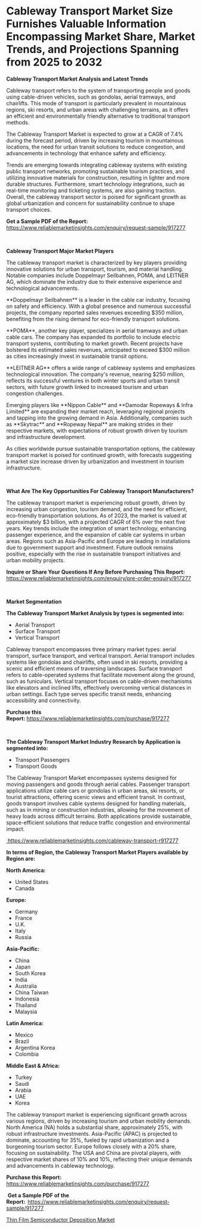 <p><h1>Cableway Transport Market Size Furnishes Valuable Information Encompassing Market Share, Market Trends, and Projections Spanning from 2025 to 2032</h1></p><p><strong>Cableway Transport Market Analysis and Latest Trends</strong></p>
<p><p>Cableway transport refers to the system of transporting people and goods using cable-driven vehicles, such as gondolas, aerial tramways, and chairlifts. This mode of transport is particularly prevalent in mountainous regions, ski resorts, and urban areas with challenging terrains, as it offers an efficient and environmentally friendly alternative to traditional transport methods.</p><p>The Cableway Transport Market is expected to grow at a CAGR of 7.4% during the forecast period, driven by increasing tourism in mountainous locations, the need for urban transit solutions to reduce congestion, and advancements in technology that enhance safety and efficiency. </p><p>Trends are emerging towards integrating cableway systems with existing public transport networks, promoting sustainable tourism practices, and utilizing innovative materials for construction, resulting in lighter and more durable structures. Furthermore, smart technology integrations, such as real-time monitoring and ticketing systems, are also gaining traction. Overall, the cableway transport sector is poised for significant growth as global urbanization and concern for sustainability continue to shape transport choices.</p></p>
<p><strong>Get a Sample PDF of the Report:&nbsp;</strong> <a href="https://www.reliablemarketinsights.com/enquiry/request-sample/917277?utm_campaign=2240&utm_medium=2&utm_source=Github&utm_content=ia&utm_term=06032025&utm_id=cableway-transport">https://www.reliablemarketinsights.com/enquiry/request-sample/917277</a></p>
<p>&nbsp;</p>
<p><strong>Cableway Transport Major Market Players</strong></p>
<p><p>The cableway transport market is characterized by key players providing innovative solutions for urban transport, tourism, and material handling. Notable companies include Doppelmayr Seilbahnen, POMA, and LEITNER AG, which dominate the industry due to their extensive experience and technological advancements.</p><p>**Doppelmayr Seilbahnen** is a leader in the cable car industry, focusing on safety and efficiency. With a global presence and numerous successful projects, the company reported sales revenues exceeding $350 million, benefiting from the rising demand for eco-friendly transport solutions.</p><p>**POMA**, another key player, specializes in aerial tramways and urban cable cars. The company has expanded its portfolio to include electric transport systems, contributing to market growth. Recent projects have bolstered its estimated sales revenues, anticipated to exceed $300 million as cities increasingly invest in sustainable transit options.</p><p>**LEITNER AG** offers a wide range of cableway systems and emphasizes technological innovation. The company's revenue, nearing $250 million, reflects its successful ventures in both winter sports and urban transit sectors, with future growth linked to increased tourism and urban congestion challenges.</p><p>Emerging players like **Nippon Cable** and **Damodar Ropeways & Infra Limited** are expanding their market reach, leveraging regional projects and tapping into the growing demand in Asia. Additionally, companies such as **Skytrac** and **Ropeway Nepal** are making strides in their respective markets, with expectations of robust growth driven by tourism and infrastructure development.</p><p>As cities worldwide pursue sustainable transportation options, the cableway transport market is poised for continued growth, with forecasts suggesting a market size increase driven by urbanization and investment in tourism infrastructure.</p></p>
<p>&nbsp;</p>
<p><strong>What Are The Key Opportunities For Cableway Transport Manufacturers?</strong></p>
<p><p>The cableway transport market is experiencing robust growth, driven by increasing urban congestion, tourism demand, and the need for efficient, eco-friendly transportation solutions. As of 2023, the market is valued at approximately $3 billion, with a projected CAGR of 6% over the next five years. Key trends include the integration of smart technology, enhancing passenger experience, and the expansion of cable car systems in urban areas. Regions such as Asia-Pacific and Europe are leading in installations due to government support and investment. Future outlook remains positive, especially with the rise in sustainable transport initiatives and urban mobility projects.</p></p>
<p><strong>Inquire or Share Your Questions If Any Before Purchasing This Report:</strong> <a href="https://www.reliablemarketinsights.com/enquiry/pre-order-enquiry/917277?utm_campaign=2240&utm_medium=2&utm_source=Github&utm_content=ia&utm_term=06032025&utm_id=cableway-transport">https://www.reliablemarketinsights.com/enquiry/pre-order-enquiry/917277</a></p>
<p>&nbsp;</p>
<p><strong>Market Segmentation</strong></p>
<p><strong>The Cableway Transport Market Analysis by types is segmented into:</strong></p>
<p><ul><li>Aerial Transport</li><li>Surface Transport</li><li>Vertical Transport</li></ul></p>
<p><p>Cableway transport encompasses three primary market types: aerial transport, surface transport, and vertical transport. Aerial transport includes systems like gondolas and chairlifts, often used in ski resorts, providing a scenic and efficient means of traversing landscapes. Surface transport refers to cable-operated systems that facilitate movement along the ground, such as funiculars. Vertical transport focuses on cable-driven mechanisms like elevators and inclined lifts, effectively overcoming vertical distances in urban settings. Each type serves specific transit needs, enhancing accessibility and connectivity.</p></p>
<p><strong>Purchase this Report:&nbsp;</strong><a href="https://www.reliablemarketinsights.com/purchase/917277?utm_campaign=2240&utm_medium=2&utm_source=Github&utm_content=ia&utm_term=06032025&utm_id=cableway-transport">https://www.reliablemarketinsights.com/purchase/917277</a></p>
<p>&nbsp;</p>
<p><strong>The Cableway Transport Market Industry Research by Application is segmented into:</strong></p>
<p><ul><li>Transport Passengers</li><li>Transport Goods</li></ul></p>
<p><p>The Cableway Transport Market encompasses systems designed for moving passengers and goods through aerial cables. Passenger transport applications utilize cable cars or gondolas in urban areas, ski resorts, or tourist attractions, offering scenic views and efficient transit. In contrast, goods transport involves cable systems designed for handling materials, such as in mining or construction industries, allowing for the movement of heavy loads across difficult terrains. Both applications provide sustainable, space-efficient solutions that reduce traffic congestion and environmental impact.</p></p>
<p><a href="https://www.reliablemarketinsights.com/cableway-transport-r917277?utm_campaign=2240&utm_medium=2&utm_source=Github&utm_content=ia&utm_term=06032025&utm_id=cableway-transport">&nbsp;https://www.reliablemarketinsights.com/cableway-transport-r917277</a></p>
<p><strong>In terms of Region, the Cableway Transport Market Players available by Region are:</strong></p>
<p>
    <p> <strong> North America: </strong>
        <ul>
            <li>United States</li>
            <li>Canada</li>
        </ul>
        </p> 
    <p> <strong> Europe: </strong>
        <ul>
            <li>Germany</li>
            <li>France</li>
            <li>U.K.</li>
            <li>Italy</li>
            <li>Russia</li>
        </ul>
        </p> 
    <p> <strong> Asia-Pacific: </strong>
        <ul>
            <li>China</li>
            <li>Japan</li>
            <li>South Korea</li>
            <li>India</li>
            <li>Australia</li>
            <li>China Taiwan</li>
            <li>Indonesia</li>
            <li>Thailand</li>
            <li>Malaysia</li>
        </ul>
        </p> 
    <p> <strong> Latin America: </strong>
        <ul>
            <li>Mexico</li>
            <li>Brazil</li>
            <li>Argentina Korea</li>
            <li>Colombia</li>
        </ul>
        </p> 
    <p> <strong> Middle East & Africa: </strong>
        <ul>
            <li>Turkey</li>
            <li>Saudi</li>
            <li>Arabia</li>
            <li>UAE</li>
            <li>Korea</li>
        </ul>
    </p>
    </p>
<p><p>The cableway transport market is experiencing significant growth across various regions, driven by increasing tourism and urban mobility demands. North America (NA) holds a substantial share, approximately 25%, with robust infrastructure investments. Asia-Pacific (APAC) is projected to dominate, accounting for 35%, fueled by rapid urbanization and a burgeoning tourism sector. Europe follows closely with a 20% share, focusing on sustainability. The USA and China are pivotal players, with respective market shares of 10% and 10%, reflecting their unique demands and advancements in cableway technology.</p></p>
<p><strong>Purchase this Report: </strong><a href="https://www.reliablemarketinsights.com/purchase/917277?utm_campaign=2240&utm_medium=2&utm_source=Github&utm_content=ia&utm_term=06032025&utm_id=cableway-transport">https://www.reliablemarketinsights.com/purchase/917277</a></p>
<p>&nbsp;<strong>Get a Sample PDF of the Report:&nbsp;&nbsp;</strong><a href="https://www.reliablemarketinsights.com/enquiry/request-sample/917277?utm_campaign=2240&utm_medium=2&utm_source=Github&utm_content=ia&utm_term=06032025&utm_id=cableway-transport">https://www.reliablemarketinsights.com/enquiry/request-sample/917277</a></p>
<p><strong></strong></p>
<p><p><a href="https://github.com/gukenneth26571/Market-Research-Report-List-1/blob/main/thin-film-semiconductor-deposition-market.md?utm_campaign=2240&utm_medium=2&utm_source=Github&utm_content=ia&utm_term=06032025&utm_id=cableway-transport">Thin Film Semiconductor Deposition Market</a></p></p>